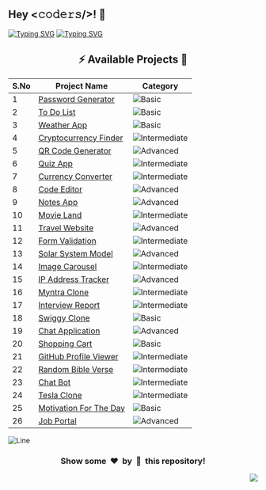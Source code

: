 <h2>Hey <𝚌𝚘𝚍𝚎𝚛𝚜/>! 👋</h2>

[![Typing SVG](https://readme-typing-svg.herokuapp.com?font=Fira+Code&size=60&pause=1000&center=true&vCenter=true&multiline=true&width=1000&height=100&lines=REACT+JS+PROJECTS)](https://git.io/typing-svg)
[![Typing SVG](https://readme-typing-svg.demolab.com?font=Comfortaa&size=65&pause=400&color=18b8d0&center=true&vCenter=true&width=2000&height=200&lines=BASIC+LEVEL+PROJECTS;INTERMEDIATE+LEVEL+PROJECTS;ADVANCED+LEVEL+PROJECTS)](https://git.io/typing-svg)


<div align="center">

## :zap: Available Projects 🎉
<!-- Rules to Add project are as follows:

1. Attach the project name as shown below or you can refer from the README file of Vanilla-JS.
[To Do List](./Basic/To-Do-List)

2. If alignment is distorted, i will manage it. You have just added you project here according to serial number. 

3. Add the category of the project using the provided links below here, according to your project.

![Basic](https://img.shields.io/badge/Basic-00FF00?style=for-the-badge) 
![Intermediate](https://img.shields.io/badge/Intermediate-FFD700?style=for-the-badge) 
![Advanced](https://img.shields.io/badge/Advanced-FF0000?style=for-the-badge) 

-->


| S.No  | Project Name | Category |
|-------|--------------|----------|
|   1   | [Password Generator](./Basic/Password-Generator) | ![Basic](https://img.shields.io/badge/Basic-00FF00?style=for-the-badge) |
|   2   | [To Do List](./Basic/ToDo-List) | ![Basic](https://img.shields.io/badge/Basic-00FF00?style=for-the-badge) |
|   3   | [Weather App](./Basic/Weather-App) | ![Basic](https://img.shields.io/badge/Basic-00FF00?style=for-the-badge) |
|   4   | [Cryptocurrency Finder](./Intermediate/Cryptocurrency-Finder/) | ![Intermediate](https://img.shields.io/badge/Intermediate-FFD700?style=for-the-badge) |
|   5   | [QR Code Generator](./Advanced/Qr-Code-Generator/) | ![Advanced](https://img.shields.io/badge/Advanced-FF0000?style=for-the-badge) |
|   6   | [Quiz App](./Intermediate/Quiz-App/) | ![Intermediate](https://img.shields.io/badge/Intermediate-FFD700?style=for-the-badge) |
|   7   | [Currency Converter](./Intermediate/Currency-Converter/) | ![Intermediate](https://img.shields.io/badge/Intermediate-FFD700?style=for-the-badge) |
|   8   | [Code Editor](./Advanced/Code-Editor/) | ![Advanced](https://img.shields.io/badge/Advanced-FF0000?style=for-the-badge) |
|   9   | [Notes App](./Advanced/Notes-App/) | ![Advanced](https://img.shields.io/badge/Advanced-FF0000?style=for-the-badge) |
|   10  | [Movie Land](./Intermediate/Movie-Land/) | ![Intermediate](https://img.shields.io/badge/Intermediate-FFD700?style=for-the-badge) |
|   11  | [Travel Website](./Advanced/Travel-Website/) | ![Advanced](https://img.shields.io/badge/Advanced-FF0000?style=for-the-badge) |
|   12  | [Form Validation](./Intermediate/Form-Validation/) | ![Intermediate](https://img.shields.io/badge/Intermediate-FFD700?style=for-the-badge) |
|   13  | [Solar System Model](./Advanced/Solar-system-model/) | ![Advanced](https://img.shields.io/badge/Advanced-FF0000?style=for-the-badge) |
|   14  | [Image Carousel](./Intermediate/Image-Carousel) | ![Intermediate](https://img.shields.io/badge/Intermediate-FFD700?style=for-the-badge) |
|   15  | [IP Address Tracker](./Advanced/IP-Address-Tracker/) | ![Advanced](https://img.shields.io/badge/Advanced-FF0000?style=for-the-badge) |
|   16  | [Myntra Clone](./Intermediate/Myntra-Clone) | ![Intermediate](https://img.shields.io/badge/Intermediate-FFD700?style=for-the-badge) |
|   17  | [Interview Report](./Intermediate/Interview-Report/) | ![Intermediate](https://img.shields.io/badge/Intermediate-FFD700?style=for-the-badge) |
|   18  | [Swiggy Clone](./Basic/Swiggy-Clone/) | ![Basic](https://img.shields.io/badge/Basic-00FF00?style=for-the-badge) |
|   19  | [Chat Application](./Advanced/Chat-Application/)  | ![Advanced](https://img.shields.io/badge/Advanced-FF0000?style=for-the-badge) |
|   20  | [Shopping Cart](./Basic/Shopping-Cart/) | ![Basic](https://img.shields.io/badge/Basic-00FF00?style=for-the-badge) |
|   21  | [GitHub Profile Viewer](./Intermediate/GitHub-Profile-Viewer/) | ![Intermediate](https://img.shields.io/badge/Intermediate-FFD700?style=for-the-badge) |
|   22  | [Random Bible Verse](./Intermediate/Random-Bible-Verse/) | ![Intermediate](https://img.shields.io/badge/Intermediate-FFD700?style=for-the-badge) |
|   23  | [Chat Bot](./Intermediate/Chat-Bot/) | ![Intermediate](https://img.shields.io/badge/Intermediate-FFD700?style=for-the-badge) |
|   24  | [Tesla Clone](./Intermediate/Tesla-Clone) | ![Intermediate](https://img.shields.io/badge/Intermediate-FFD700?style=for-the-badge) |
|   25  | [Motivation For The Day](./Basic/Motivation-For-The-Day/) | ![Basic](https://img.shields.io/badge/Basic-00FF00?style=for-the-badge) |
|   26  | [Job Portal](./Advanced/Job-Portal/) | ![Advanced](https://img.shields.io/badge/Advanced-FF0000?style=for-the-badge) |

</div>


![Line](https://github.com/Avdhesh-Varshney/WebMasterLog/assets/114330097/4b78510f-a941-45f8-a9d5-80ed0705e847)

<div align="center">
	<h3>Show some &nbsp;❤️&nbsp; by &nbsp;🌟&nbsp; this repository!</h3>
</div>
<a href="#top"><img src="https://img.shields.io/badge/-Back%20to%20Top-red?style=for-the-badge" align="right"/></a>
